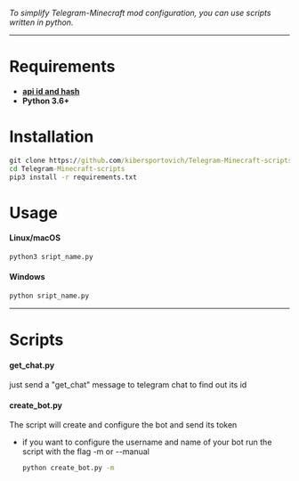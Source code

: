 _To simplify Telegram-Minecraft mod configuration, you can use scripts written in python._
___
# Requirements
* **[api id and hash](https://core.telegram.org/api/obtaining_api_id#obtaining-api-id)**
* **Python 3.6+**

# Installation
```cmd
git clone https://github.com/kibersportovich/Telegram-Minecraft-scripts
cd Telegram-Minecraft-scripts
pip3 install -r requirements.txt
```
# Usage
#### Linux/macOS

```cmd
python3 sript_name.py
```
#### Windows 

```cmd
python sript_name.py
```
___
# Scripts

#### get_chat.py
just send a "get_chat" message to telegram chat to find out its id

#### create_bot.py
The script will create and configure the bot and send its token
* if you want to configure the username and name of your bot run the script with the flag -m or --manual
  
  ```cmd
  python create_bot.py -m
  ```


